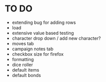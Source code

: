 # TO DO
- extending bug for adding rows
- load
- extensive value based testing
- character drop down / add new character?
- moves tab
- campaign notes tab
- checkbox size for firefox
- formatting
- dice roller
- default items
- default bonds
